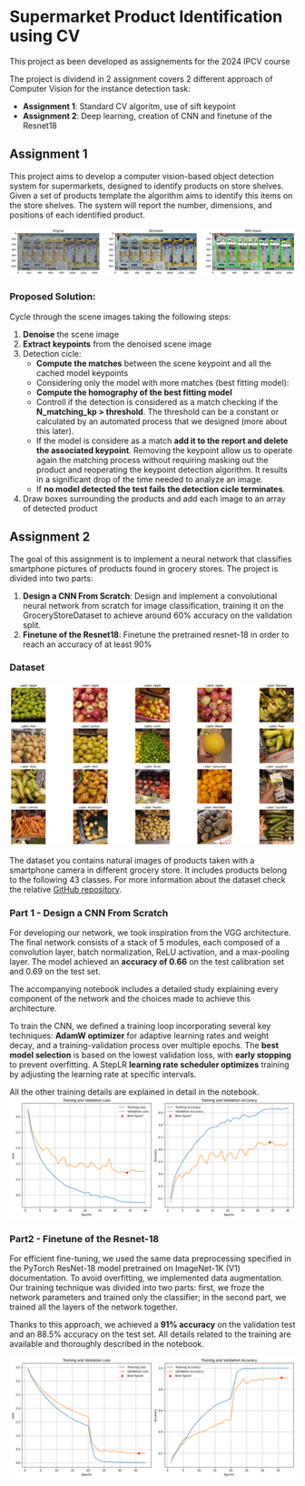# Supermarket Product Identification using CV
This project as been developed as assignements for the 2024 IPCV course

The project is dividend in 2 assignment covers 2 different approach of Computer Vision for the instance detection task:
- **Assignment 1**: Standard CV algoritm, use of sift keypoint
- **Assignment 2**: Deep learning, creation of CNN and finetune of the Resnet18

## Assignment 1

This project aims to develop a computer vision-based object detection system for supermarkets, designed to identify products on store shelves.
Given a set of products template the algorithm aims to identify this items on the store shelves.
The system will report the number, dimensions, and positions of each identified product.

![Image Example](res\task_1_multidetection.png)

### Proposed Solution: 

Cycle through the scene images taking the following steps:
1. **Denoise** the scene image
2. **Extract keypoints** from the denoised scene image
3. Detection cicle: 
    - **Compute the matches** between the scene keypoint and all the cached model keypoints
    - Considering only the model with more matches (best fitting model): 
    - **Compute the homography of the best fitting model** 
    - Controll if the detection is considered as a match checking if the **N_matching_kp > threshold**. The threshold can be a constant or calculated by an automated process that we designed (more about this later). 
    - If the model is considere as a match **add it to the report and delete the associated keypoint**. Removing the keypoint allow us to operate again the matching process without requiring masking out the product and reoperating the keypoint detection algorithm. It results in a significant drop of the time needed to analyze an image. 
    - If **no model detected the test fails the detection cicle terminates**.  
4. Draw boxes surrounding the products and add each image to an array of detected product

## Assignment 2
The goal of this assignment is to implement a neural network that classifies smartphone pictures of products found in grocery stores. 
The project is divided into two parts:
1. **Design a CNN From Scratch**: Design and implement a convolutional neural network from scratch for image classification, training it on the GroceryStoreDataset to achieve around 60% accuracy on the validation split.
2. **Finetune of the Resnet18**: Finetune the pretrained resnet-18 in order to reach an accuracy of at least 90%


### Dataset

![Task 2 Dataset](res\assignement_2_dataset.png)

The dataset you contains natural images of products taken with a smartphone camera in different grocery store. It includes products belong to the following 43 classes. For more information about the dataset check the relative [GitHub repository](https://github.com/marcusklasson/GroceryStoreDataset).

### Part 1 - Design a CNN From Scratch
For developing our network, we took inspiration from the VGG architecture. The final network consists of a stack of 5 modules, each composed of a convolution layer, batch normalization, ReLU activation, and a max-pooling layer. The model achieved an **accuracy of 0.66** on the test calibration set and 0.69 on the test set.

The accompanying notebook includes a detailed study explaining every component of the network and the choices made to achieve this architecture.

To train the CNN, we defined a training loop incorporating several key techniques: **AdamW optimizer** for adaptive learning rates and weight decay, and a training-validation process over multiple epochs. The **best model selection** is  based on the lowest validation loss, with **early stopping** to prevent overfitting. A StepLR **learning rate scheduler optimizes** training by adjusting the learning rate at specific intervals.

All the other training details are explained in detail in the notebook.
![Custom CNN Training](res\best_custom_cnn_training.png)

### Part2 - Finetune of the Resnet-18

For efficient fine-tuning, we used the same data preprocessing specified in the PyTorch ResNet-18 model pretrained on ImageNet-1K (V1) documentation. To avoid overfitting, we implemented data augmentation. Our training technique was divided into two parts: first, we froze the network parameters and trained only the classifier; in the second part, we trained all the layers of the network together. 

Thanks to this approach, we achieved a **91% accuracy** on the validation test and an 88.5% accuracy on the test set. All details related to the training are available and thoroughly described in the notebook.


![Resnet-18 Finetuning](res\best_resnet18_training.png)



